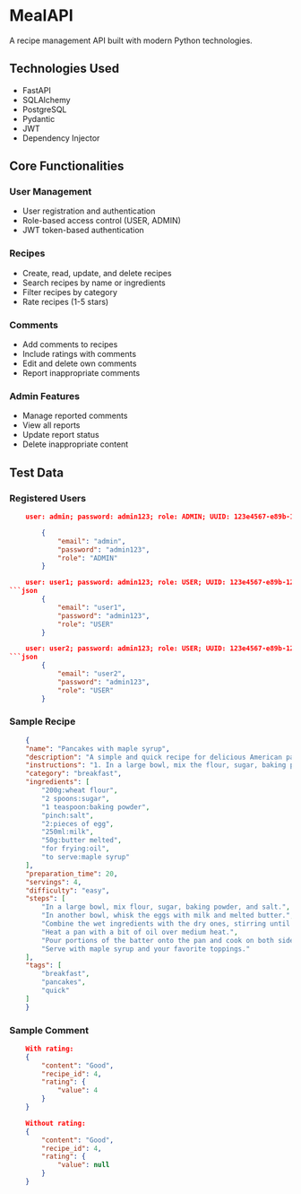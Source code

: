 # MealAPI

A recipe management API built with modern Python technologies.

## Technologies Used

- FastAPI 
- SQLAlchemy
- PostgreSQL
- Pydantic 
- JWT 
- Dependency Injector 

## Core Functionalities

### User Management
- User registration and authentication
- Role-based access control (USER, ADMIN)
- JWT token-based authentication

### Recipes
- Create, read, update, and delete recipes
- Search recipes by name or ingredients
- Filter recipes by category
- Rate recipes (1-5 stars)

### Comments
- Add comments to recipes
- Include ratings with comments
- Edit and delete own comments
- Report inappropriate comments

### Admin Features
- Manage reported comments
- View all reports
- Update report status
- Delete inappropriate content

## Test Data

### Registered Users
```json
    user: admin; password: admin123; role: ADMIN; UUID: 123e4567-e89b-12d3-a456-426614174000
```
```json
        {
            "email": "admin",
            "password": "admin123",
            "role": "ADMIN"
        }
```
```json
    user: user1; password: admin123; role: USER; UUID: 123e4567-e89b-12d3-a456-426614174001
```json
        {
            "email": "user1",
            "password": "admin123",
            "role": "USER"
        }
``` 
```json
    user: user2; password: admin123; role: USER; UUID: 123e4567-e89b-12d3-a456-426614174002
```json
        {
            "email": "user2",
            "password": "admin123",
            "role": "USER"
        }

```

### Sample Recipe
```json
    {
    "name": "Pancakes with maple syrup",
    "description": "A simple and quick recipe for delicious American pancakes with maple syrup.",
    "instructions": "1. In a large bowl, mix the flour, sugar, baking powder and salt. 2. In a second bowl, whisk the eggs with the milk and melted butter. 3. Combine the wet ingredients with the dry ingredients, stirring until you have a smooth batter. 4. Heat a skillet with a little oil over medium heat. 5. Pour portions of the batter into the pan and fry on both sides until golden.6. Serve with maple syrup and your favorite toppings.",
    "category": "breakfast",
    "ingredients": [
        "200g:wheat flour",
        "2 spoons:sugar",
        "1 teaspoon:baking powder",
        "pinch:salt",
        "2:pieces of egg",
        "250ml:milk",
        "50g:butter melted",
        "for frying:oil",
        "to serve:maple syrup"
    ],
    "preparation_time": 20,
    "servings": 4,
    "difficulty": "easy",
    "steps": [
        "In a large bowl, mix flour, sugar, baking powder, and salt.",
        "In another bowl, whisk the eggs with milk and melted butter.",
        "Combine the wet ingredients with the dry ones, stirring until a smooth batter forms.",
        "Heat a pan with a bit of oil over medium heat.",
        "Pour portions of the batter onto the pan and cook on both sides until golden.",
        "Serve with maple syrup and your favorite toppings."
    ],
    "tags": [
        "breakfast",
        "pancakes",
        "quick"
    ]
    }
```

### Sample Comment
```json
    With rating:
    {
        "content": "Good",
        "recipe_id": 4,
        "rating": {
            "value": 4
        }
    }
```
```json
    Without rating:
    {
        "content": "Good",
        "recipe_id": 4,
        "rating": {
            "value": null
        }
    }
```

